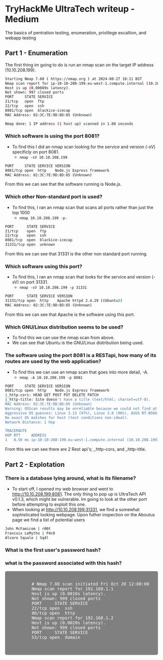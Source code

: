 # TryHackMe UltraTech writeup - Medium
The basics of pentration testing, enumeration, privlilege escaltion, and webapp testing

## Part 1 - Enumeration

The first thing im going to do is run an nmap scan on the target IP address (10.10.208.199).

```.sh
Starting Nmap 7.60 ( https://nmap.org ) at 2024-08-27 18:11 BST
Nmap scan report for ip-10-10-208-199.eu-west-1.compute.internal (10.10.208.199)
Host is up (0.00089s latency).
Not shown: 997 closed ports
PORT     STATE SERVICE
21/tcp   open  ftp
22/tcp   open  ssh
8081/tcp open  blackice-icecap
MAC Address: 02:3C:7E:9D:8D:85 (Unknown)

Nmap done: 1 IP address (1 host up) scanned in 1.80 seconds
```


### Which software is using the port 8081?

- To find this I did an nmap scan looking for the service and version (-sV) specificly on port 8081.
    - `nmap -sV 10.10.208.199`

```.sh
PORT     STATE SERVICE VERSION
8081/tcp open  http    Node.js Express framework
MAC Address: 02:3C:7E:9D:8D:85 (Unknown)
```
From this we can see that the software running is Node.js.

### Which other Non-standard port is used?
- To find this, I ran an nmap scan that scans all ports rather than just the top 1000
    - `nmap 10.10.208.199 -p-`

```.sh
PORT      STATE SERVICE
21/tcp    open  ftp
22/tcp    open  ssh
8081/tcp  open  blackice-icecap
31331/tcp open  unknown
```
From this we can see that 31331 is the other non standard port running.

### Which software using this port?
- To find this, I ran an nmap scan that looks for the service and version (-sV) on port 31331.
    - `nmap -sV 10.10.208.199 -p 31331`

```.sh
PORT      STATE SERVICE VERSION
31331/tcp open  http    Apache httpd 2.4.29 ((Ubuntu))
MAC Address: 02:3C:7E:9D:8D:85 (Unknown)
```
From this we can see that Apache is the software using this port.

### Which GNU/Linux distribution seems to be used?
- To find this we can use the nmap scan from above.
- We can see that Ubuntu is the GNU/Linux distribution being used.

### The software using the port 8081 is a RESTapi, how many of its routes are used by the web application?
- To find this we can use an nmap scan that goes into more detail, -A.
    - `nmap -A 10.10.208.199 -p 8081`

```.sh
PORT     STATE SERVICE VERSION
8081/tcp open  http    Node.js Express framework
|_http-cors: HEAD GET POST PUT DELETE PATCH
|_http-title: Site doesn't have a title (text/html; charset=utf-8).
MAC Address: 02:3C:7E:9D:8D:85 (Unknown)
Warning: OSScan results may be unreliable because we could not find at least 1 open and 1 closed port
Aggressive OS guesses: Linux 3.13 (97%), Linux 3.8 (96%), ASUS RT-N56U WAP (Linux 3.4) (95%), Linux 3.16 (95%), Linux 3.1 (93%), Linux 3.2 (93%), AXIS 210A or 211 Network Camera (Linux 2.6.17) (92%), Linux 3.10 (92%), Linux 3.19 (92%), Linux 3.2 - 4.8 (92%)
No exact OS matches for host (test conditions non-ideal).
Network Distance: 1 hop

TRACEROUTE
HOP RTT     ADDRESS
1   0.56 ms ip-10-10-208-199.eu-west-1.compute.internal (10.10.208.199)
```
From this we can see there are 2 Rest api's; _http-cors, and _http-title. 

## Part 2 - Explotation

### There is a database lying around, what is its filename?
- To start off, I opened my web browser and went to http://10.10.208.199:8081. The only thing to pop up is UltraTech API v0.1.3, which might be vulnerable. Im going to look at the other port before attempting to exploit this one.
- When looking at http://10.10.208.199:31331, we find a somewhat sophisticated looking webpage. Upon futher inspection on the Aboutus page we find a list of potential users

```.sh
John McFamicom | r00t
Francois LeMytho | P4c0
Alvaro Squalo | Sq4l
```


### What is the first user's password hash?

### what is the password associated with this hash?



<div style="background-color: gray; padding: 20px; border-radius: 5px; color: white;">
    <pre>
        # Nmap 7.80 scan initiated Fri Oct 20 12:00:00 2023 as: nmap -sP 192.168.1.0/24
        Nmap scan report for 192.168.1.1
        Host is up (0.0010s latency).
        Not shown: 999 closed ports
        PORT     STATE SERVICE
        22/tcp open  ssh
        80/tcp open  http
        Nmap scan report for 192.168.1.2
        Host is up (0.0020s latency).
        Not shown: 999 closed ports
        PORT     STATE SERVICE
        53/tcp open  domain
     </pre>
</div>


  

